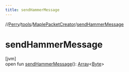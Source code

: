 ```yaml
---
title: sendHammerMessage
---
```

//[Perry](../../../index.html)/[tools](../index.html)/[MaplePacketCreator](index.html)/[sendHammerMessage](send-hammer-message.html)



# sendHammerMessage



[jvm]\
open fun [sendHammerMessage](send-hammer-message.html)(): [Array](https://kotlinlang.org/api/latest/jvm/stdlib/kotlin/-array/index.html)&lt;[Byte](https://kotlinlang.org/api/latest/jvm/stdlib/kotlin/-byte/index.html)&gt;




